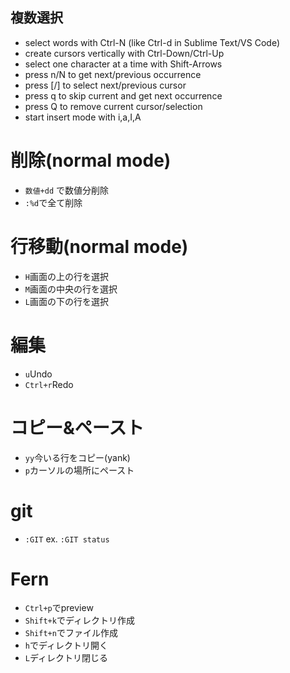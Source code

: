 ## 複数選択

- select words with Ctrl-N (like Ctrl-d in Sublime Text/VS Code)
- create cursors vertically with Ctrl-Down/Ctrl-Up
- select one character at a time with Shift-Arrows
- press n/N to get next/previous occurrence
- press [/] to select next/previous cursor
- press q to skip current and get next occurrence
- press Q to remove current cursor/selection
- start insert mode with i,a,I,A

# 削除(normal mode)

- `数値+dd` で数値分削除
- `:%d`で全て削除

# 行移動(normal mode)

- `H`画面の上の行を選択
- `M`画面の中央の行を選択
- `L`画面の下の行を選択

# 編集

- `u`Undo
- `Ctrl+r`Redo

# コピー&ペースト

- `yy`今いる行をコピー(yank)
- `p`カーソルの場所にペースト

# git

- `:GIT` ex. `:GIT status`


# Fern
- `Ctrl+p`でpreview
- `Shift+k`でディレクトリ作成
- `Shift+n`でファイル作成
- `h`でディレクトリ開く
- `L`ディレクトリ閉じる
